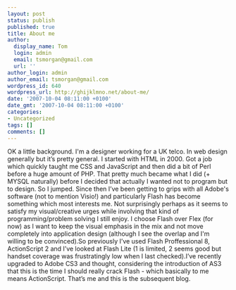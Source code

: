 ```yaml
---
layout: post
status: publish
published: true
title: About me
author:
  display_name: Tom
  login: admin
  email: tsmorgan@gmail.com
  url: ''
author_login: admin
author_email: tsmorgan@gmail.com
wordpress_id: 640
wordpress_url: http://ghijklmno.net/about-me/
date: '2007-10-04 08:11:00 +0100'
date_gmt: '2007-10-04 08:11:00 +0100'
categories:
- Uncategorized
tags: []
comments: []
---
```

<!-- more -->

<p>OK a little background. I'm a designer working for a UK telco. In web design generally but it&#8217;s pretty general. I started with HTML in 2000. Got a job which quickly taught me CSS and JavaScript and then did a bit of Perl before a huge amount of PHP. That pretty much became what I did (+ MYSQL naturally) before I decided that actually I wanted not to program but to design. So I jumped. Since then I&#8217;ve been getting to grips with all Adobe's software (not to mention Visio!) and particularly Flash has become something which most interests me. Not surprisingly perhaps as it seems to satisfy my visual/creative urges while involving that kind of programming/problem solving I still enjoy. I choose Flash over Flex (for now) as I want to keep the visual emphasis in the mix and not move completely into application design (although I see the overlap and I'm willing to be convinced).So previously I&#8217;ve used Flash Proffessional 8, ActionScript 2 and I&#8217;ve looked at Flash Lite (1 is limited, 2 seems good but handset coverage was frustratingly low when I last checked).I&#8217;ve recently upgraded to Adobe CS3 and thought, considering the introduction of AS3 that this is the time I should really crack Flash - which basically to me means ActionScript. That&#8217;s me and this is the subsequent blog.</p>

